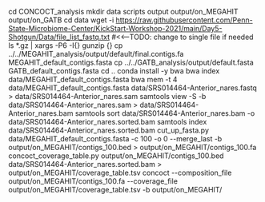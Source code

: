 cd CONCOCT_analysis
mkdir data scripts output output/on_MEGAHIT output/on_GATB
cd data
wget -i https://raw.githubusercontent.com/Penn-State-Microbiome-Center/KickStart-Workshop-2021/main/Day5-Shotgun/Data/file_list_fastq.txt  #<<--TODO: change to single file if needed
ls *.gz | xargs -P6 -I{} gunzip {}
cp ../../MEGAHIT_analysis/output/default/final.contigs.fa MEGAHIT_default_contigs.fasta
cp ../../GATB_analysis/output/default.fasta GATB_default_contigs.fasta
cd ..
conda install -y bwa
bwa index data/MEGAHIT_default_contigs.fasta
bwa mem -t 4 data/MEGAHIT_default_contigs.fasta data/SRS014464-Anterior_nares.fastq > data/SRS014464-Anterior_nares.sam
samtools view -S -b data/SRS014464-Anterior_nares.sam > data/SRS014464-Anterior_nares.bam
samtools sort data/SRS014464-Anterior_nares.bam -o data/SRS014464-Anterior_nares.sorted.bam
samtools index data/SRS014464-Anterior_nares.sorted.bam
cut_up_fasta.py data/MEGAHIT_default_contigs.fasta -c 100 -o 0 --merge_last -b output/on_MEGAHIT/contigs_100.bed > output/on_MEGAHIT/contigs_100.fa
concoct_coverage_table.py output/on_MEGAHIT/contigs_100.bed data/SRS014464-Anterior_nares.sorted.bam > output/on_MEGAHIT/coverage_table.tsv
concoct --composition_file output/on_MEGAHIT/contigs_100.fa --coverage_file output/on_MEGAHIT/coverage_table.tsv -b output/on_MEGAHIT/
